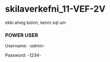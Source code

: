 # skilaverkefni_11-VEF-2V
ekki alveg búinn, kenni sql um

### POWER USER
Username: -_admin_-

Password: -_1234_-
